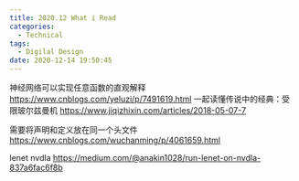 ```yaml
---
title: 2020.12 What i Read
categories:
  - Technical
tags:
  - Digilal Design
date: 2020-12-14 19:50:45
---
```

神经网络可以实现任意函数的直观解释
https://www.cnblogs.com/yeluzi/p/7491619.html
一起读懂传说中的经典：受限玻尔兹曼机
https://www.jiqizhixin.com/articles/2018-05-07-7

需要将声明和定义放在同一个头文件
https://www.cnblogs.com/wuchanming/p/4061659.html

lenet nvdla
https://medium.com/@anakin1028/run-lenet-on-nvdla-837a6fac6f8b
<!-- more -->
